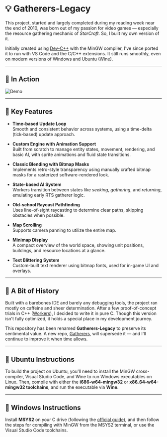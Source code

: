 # 💡 **Gatherers-Legacy**

This project, started and largely completed during my reading week near the end of 2010, was born out of my passion for video games — especially the resource gathering mechanic of *StarCraft*. So, I built my own version of it.

Initially created using [Dev-C++](https://www.bloodshed.net/) with the MinGW compiler, I've since ported it to run with VS Code and the C/C++ extensions. It still runs smoothly, even on modern versions of Windows and Ubuntu (Wine).

---

## 🔹 **In Action**

![Demo](Gatherers.gif)

---

## 🔹 **Key Features**

- **Time-based Update Loop**  
  Smooth and consistent behavior across systems, using a time-delta (tick-based) update approach.

- **Custom Engine with Animation Support**  
  Built from scratch to manage entity states, movement, rendering, and basic AI, with sprite animations and fluid state transitions.

- **Classic Blending with Bitmap Masks**  
  Implements retro-style transparency using manually crafted bitmap masks for a rasterized software-rendered look.

- **State-based AI System**  
  Workers transition between states like *seeking*, *gathering*, and *returning*, emulating early RTS gatherer logic.

- **Old-school Raycast Pathfinding**  
  Uses line-of-sight raycasting to determine clear paths, skipping obstacles when possible.

- **Map Scrolling**  
  Supports camera panning to utilize the entire map.

- **Minimap Display**  
  A compact overview of the world space, showing unit positions, buildings, and resource locations at a glance.

- **Text Blittering System**  
  Custom-built text renderer using bitmap fonts, used for in-game UI and overlays.

---

## 🔹 **A Bit of History**

Built with a barebones IDE and barely any debugging tools, the project ran mostly on caffeine and sheer determination. After a few proof-of-concept trials in C++ ([Workers](https://github.com/Broosky/Workers)), I decided to write it in pure C. Though this version isn't fully optimized, it holds a special place in my development journey.

This repository has been renamed **Gatherers-Legacy** to preserve its sentimental value. A new repo, [Gatherers](https://github.com/Broosky/Gatherers), will supersede it — and I'll continue to improve it when time allows.

---

## 🔹 **Ubuntu Instructions**

To build the project on Ubuntu, you'll need to install the MinGW cross-compiler, Visual Studio Code, and Wine to run Windows executables on Linux. Then, compile with either the **i686-w64-mingw32** or **x86_64-w64-mingw32 toolchains**, and run the executable via **Wine**.

---

## 🔹 **Windows Instructions**

Install **MSYS2** on your C drive (following the [official guide](https://www.msys2.org/)), and then follow the steps for compiling with MinGW from the MSYS2 terminal, or use the Visual Studio Code toolchains.
